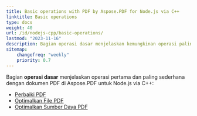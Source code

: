 ```yaml
---
title: Basic operations with PDF by Aspose.PDF for Node.js via C++ 
linktitle: Basic operations
type: docs
weight: 40
url: /id/nodejs-cpp/basic-operations/
lastmod: "2023-11-16"
description: Bagian operasi dasar menjelaskan kemungkinan operasi paling sederhana dengan dokumen PDF menggunakan Aspose.PDF untuk Node.js via C++.
sitemap:
    changefreq: "weekly"
    priority: 0.7
---
```


Bagian **operasi dasar** menjelaskan operasi pertama dan paling sederhana dengan dokumen PDF di Aspose.PDF untuk Node.js via C++:

- [Perbaiki PDF](/pdf/id/nodejs-cpp/repair-pdf/)
- [Optimalkan File PDF](/pdf/id/nodejs-cpp/optimize-pdf/)
- [Optimalkan Sumber Daya PDF](/pdf/id/nodejs-cpp/optimize-pdf-resources/)